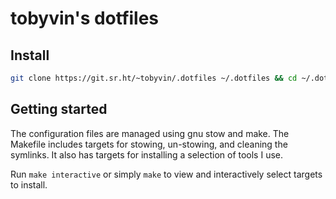 tobyvin's dotfiles
==================

Install
-------

```sh
git clone https://git.sr.ht/~tobyvin/.dotfiles ~/.dotfiles && cd ~/.dotfiles && make stow
```

Getting started
---------------

The configuration files are managed using gnu stow and make. The Makefile
includes targets for stowing, un-stowing, and cleaning the symlinks. It also
has targets for installing a selection of tools I use.

Run `make interactive` or simply `make` to view and interactively select targets
to install.
